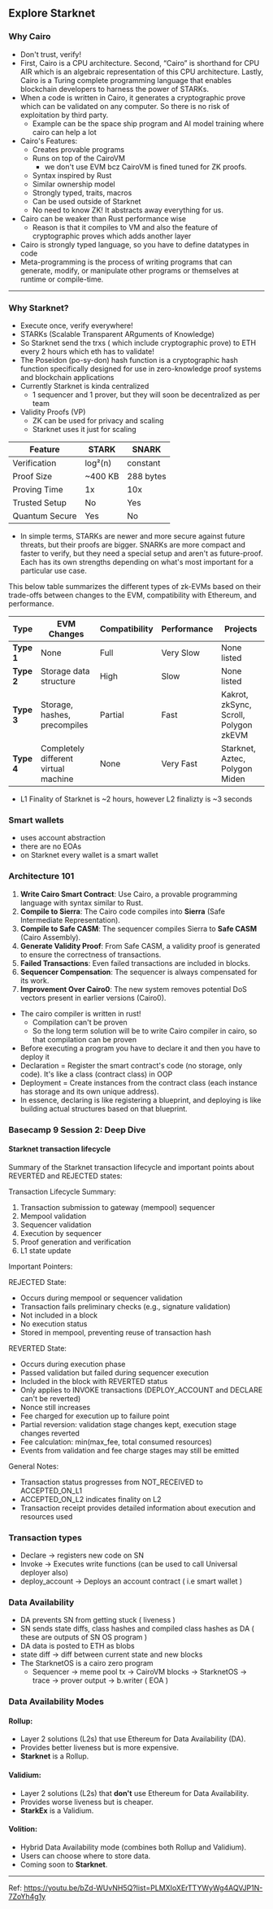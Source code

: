 ## Explore Starknet

### Why Cairo
- Don't trust, verify!
- First, Cairo is a CPU architecture. Second, “Cairo” is shorthand for CPU AIR which is an algebraic representation of this CPU architecture. Lastly, Cairo is a Turing complete programming language that enables blockchain developers to harness the power of STARKs.
- When a code is written in Cairo, it generates a cryptographic prove which can be validated on any computer. So there is no risk of exploitation by third party.
    - Example can be the space ship program and AI model training where cairo can help a lot
- Cairo's Features:
  - Creates provable programs
  - Runs on top of the CairoVM
    - we don't use EVM bcz CairoVM is fined tuned for ZK proofs.
  - Syntax inspired by Rust
  - Similar ownership model
  - Strongly typed, traits, macros
  - Can be used outside of Starknet
  - No need to know ZK! It abstracts away everything for us.
- Cairo can be weaker than Rust performance wise
    - Reason is that it compiles to VM and also the feature of cryptographic proves which adds another layer
- Cairo is strongly typed language, so you have to define datatypes in code
- Meta-programming is the process of writing programs that can generate, modify, or manipulate other programs or themselves at runtime or compile-time.

____
### Why Starknet?

- Execute once, verify everywhere!
- STARKs (Scalable Transparent ARguments of Knowledge) 
- So Starknet send the trxs ( which include cryptographic prove) to ETH every 2 hours which eth has to validate!
- The Poseidon (po-sy-don) hash function is a cryptographic hash function specifically designed for use in zero-knowledge proof systems and blockchain applications
- Currently Starknet is kinda centralized
    - 1 sequencer and 1 prover, but they will soon be decentralized as per team
- Validity Proofs (VP)
    - ZK can be used for privacy and scaling
    - Starknet uses it just for scaling
 
    
| **Feature** | **STARK** | **SNARK** |
|---------|-------|-------|
| Verification | log²(n) | constant |
| Proof Size | ~400 KB | 288 bytes |
| Proving Time | 1x | 10x |
| Trusted Setup | No | Yes |
| Quantum Secure | Yes | No |
  

- In simple terms, STARKs are newer and more secure against future threats, but their proofs are bigger. SNARKs are more compact and faster to verify, but they need a special setup and aren't as future-proof. Each has its own strengths depending on what's most important for a particular use case.  

This below table summarizes the different types of zk-EVMs based on their trade-offs between changes to the EVM, compatibility with Ethereum, and performance.

| **Type** | **EVM Changes**                      | **Compatibility**          | **Performance** | **Projects**                                   |
|----------|--------------------------------------|----------------------------|-----------------|------------------------------------------------|
| **Type 1** | None                                 | Full                       | Very Slow       | None listed                                    |
| **Type 2** | Storage data structure               | High                       | Slow            | None listed                                    |
| **Type 3** | Storage, hashes, precompiles         | Partial                    | Fast            | Kakrot, zkSync, Scroll, Polygon zkEVM           |
| **Type 4** | Completely different virtual machine | None                       | Very Fast       | Starknet, Aztec, Polygon Miden                 |

- L1 Finality of Starknet is ~2 hours, however L2 finalizty is ~3 seconds

### Smart wallets 

- uses account abstraction
- there are no EOAs
- on Starknet every wallet is a smart wallet

### Architecture 101 

1. **Write Cairo Smart Contract**: Use Cairo, a provable programming language with syntax similar to Rust.
2. **Compile to Sierra**: The Cairo code compiles into **Sierra** (Safe Intermediate Representation).
3. **Compile to Safe CASM**: The sequencer compiles Sierra to **Safe CASM** (Cairo Assembly).
4. **Generate Validity Proof**: From Safe CASM, a validity proof is generated to ensure the correctness of transactions.
5. **Failed Transactions**: Even failed transactions are included in blocks.
6. **Sequencer Compensation**: The sequencer is always compensated for its work.
7. **Improvement Over Cairo0**: The new system removes potential DoS vectors present in earlier versions (Cairo0).

- The cairo compiler is written in rust!
    - Compilation can't be proven
    - So the long term solution will be to write Cairo compiler in cairo, so that compilation can be proven
- Before executing a program you have to declare it and then you have to deploy it
- Declaration = Register the smart contract's code (no storage, only code). It's like a class (contract class) in OOP
- Deployment = Create instances from the contract class (each instance has storage and its own unique address).
- In essence, declaring is like registering a blueprint, and deploying is like building actual structures based on that blueprint.
  
### Basecamp 9 Session 2: Deep Dive

#### Starknet transaction lifecycle

Summary of the Starknet transaction lifecycle and important points about REVERTED and REJECTED states:

Transaction Lifecycle Summary:
1. Transaction submission to gateway (mempool) sequencer
2. Mempool validation
3. Sequencer validation
4. Execution by sequencer
5. Proof generation and verification
6. L1 state update

Important Pointers:

REJECTED State:
- Occurs during mempool or sequencer validation
- Transaction fails preliminary checks (e.g., signature validation)
- Not included in a block
- No execution status
- Stored in mempool, preventing reuse of transaction hash

REVERTED State:
- Occurs during execution phase
- Passed validation but failed during sequencer execution
- Included in the block with REVERTED status
- Only applies to INVOKE transactions (DEPLOY_ACCOUNT and DECLARE can't be reverted)
- Nonce still increases
- Fee charged for execution up to failure point
- Partial reversion: validation stage changes kept, execution stage changes reverted
- Fee calculation: min(max_fee, total consumed resources)
- Events from validation and fee charge stages may still be emitted

General Notes:
- Transaction status progresses from NOT_RECEIVED to ACCEPTED_ON_L1
- ACCEPTED_ON_L2 indicates finality on L2
- Transaction receipt provides detailed information about execution and resources used

### Transaction types
- Declare -> registers new code on SN
- Invoke -> Executes write functions (can be used to call Universal deployer also)
- deploy_account -> Deploys an account contract ( i.e smart wallet )


### Data Availability

- DA prevents SN from getting stuck ( liveness )
- SN sends state diffs, class hashes and compiled class hashes as DA ( these are outputs of SN OS program )
- DA data is posted to ETH as blobs
- state diff -> diff between current state and new blocks
- The StarknetOS is a cairo zero program
    - Sequencer -> meme pool tx -> CairoVM blocks -> StarknetOS -> trace -> prover output -> b.writer ( EOA )
   

### **Data Availability Modes**

#### **Rollup**:
- Layer 2 solutions (L2s) that use Ethereum for Data Availability (DA).
- Provides better liveness but is more expensive.
- **Starknet** is a Rollup.

#### **Validium**:
- Layer 2 solutions (L2s) that **don't** use Ethereum for Data Availability.
- Provides worse liveness but is cheaper.
- **StarkEx** is a Validium.

#### **Volition**:
- Hybrid Data Availability mode (combines both Rollup and Validium).
- Users can choose where to store data.
- Coming soon to **Starknet**.    

___
Ref: https://youtu.be/bZd-WUvNH5Q?list=PLMXIoXErTTYWyWg4AQVJP1N-7ZoYh4g1y